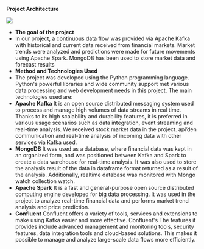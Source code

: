 **Project Architecture**

![](images/image)

- **The goal of the project**
- In our project, a continuous data flow was provided via Apache Kafka with historical and current data received from financial markets. Market trends were analyzed and predictions were made for future movements using Apache Spark. MongoDB has been used to store market data and forecast results
- **Method and Technologies Used**
- The project was developed using the Python programming language. Python's powerful libraries and wide community support met various data processing and web development needs in this project. The main technologies used are:
- **Apache Kafka** It is an open source distributed messaging system used to process and manage high volumes of data streams in real time. Thanks to its high scalability and durability features, it is preferred in various usage scenarios such as data integration, event streaming and real-time analysis. We received stock market data in the project. api’den communication and real-time analysis of incoming data with other services via Kafka used.
- **MongoDB** It was used as a database, where financial data was kept in an organized form, and was positioned between Kafka and Spark to create a data warehouse for real-time analysis. It was also used to store the analysis result of the data in dataframe format returned as a result of the analysis. Additionally, realtime database was monitored with Mongo watch collection watch.
- **Apache Spark** It is a fast and general-purpose open source distributed computing engine developed for big data processing. It was used in the project to analyze real-time financial data and performs market trend analysis and price prediction.
- **Confluent** Confluent offers a variety of tools, services and extensions to make using Kafka easier and more effective. Confluent's The features it provides include advanced management and monitoring tools, security features, data integration tools and cloud-based solutions. This makes it possible to manage and analyze large-scale data flows more efficiently.
